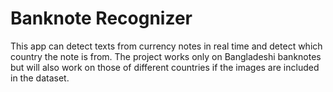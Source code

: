 # Banknote Recognizer
This app can detect texts from currency notes in real time and detect which country the note is from. The project works only on Bangladeshi banknotes but will also work on those of different countries if the images are included in the dataset.
